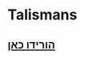 # Talismans

## [הורידו כאן](https://www.spigotmc.org/resources/1-16-1-17-%E2%9A%A1-talismans-%E2%98%84%EF%B8%8F-30-passive-effects-%E2%9C%85-craftable-and-collectable.87377/)

